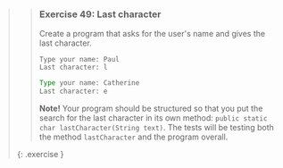 >> ### Exercise 49: Last character
>> 
>> Create a program that asks for the user's name and gives the last character.
>> 
>>```output
>> Type your name: Paul
>> Last character: l
>>```
>>
>>```java
>> Type your name: Catherine
>> Last character: e
>>```
>>
>> **Note!** Your program should be structured so that you put the search for the last character in its own method: `public static char lastCharacter(String text)`. The tests will be testing both the method `lastCharacter` and the program overall.
>>
>{: .exercise }